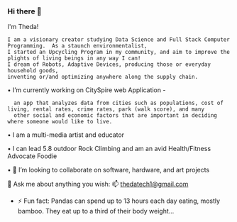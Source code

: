 ### Hi there 👋
I'm Theda! 

    I am a visionary creator studying Data Science and Full Stack Computer Programming.  As a staunch environmentalist,
    I started an Upcycling Program in my community, and aim to improve the plights of living beings in any way I can!
    I dream of Robots, Adaptive Devices, producing those or everyday household goods,
    inventing or/and optimizing anywhere along the supply chain.
 
 • I’m currently working on CitySpire web Application - 
 
      an app that analyzes data from cities such as populations, cost of living, rental rates, crime rates, park (walk score), and many  
      other social and economic factors that are important in deciding where someone would like to live.
   
 • I am a multi-media artist and educator 

 • I can lead 5.8 outdoor Rock Climbing and am an avid Health/Fitness Advocate Foodie   
 
 • 🤔 I’m looking to collaborate on software, hardware, and art projects

 💬 Ask me about anything you wish: 📫 thedatech1@gmail.com
 
<!--
**LambdaTheda/LambdaTheda** is a ✨ _special_ ✨ repository because its `README.md` (this file) appears on your GitHub profile.

Here are some ideas to get you started:

- 🔭 I’m currently working on CitySpire web Application
- 🌱 I’m currently learning Data Science
- 👯 I’m looking to collaborate on software and hardware projects
- 🤔 I’m looking for help with my projects
- 💬 Ask me about anything you wish
- 
- 📫 How to reach me: thedatech1@gmail.com
- 😄 Pronouns: she, we, I
-->
- ⚡ Fun fact: 
 Pandas can spend up to 13 hours each day eating, mostly bamboo.  They eat up to a third of their body weight...
